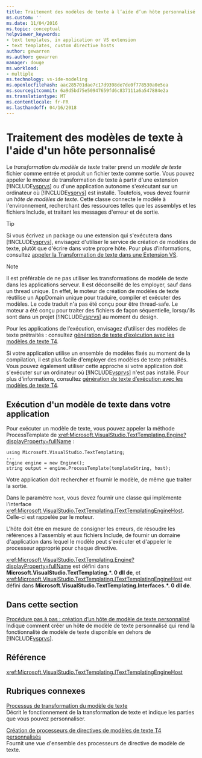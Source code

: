 ```yaml
---
title: Traitement des modèles de texte à l’aide d’un hôte personnalisé | Documents Microsoft
ms.custom: ''
ms.date: 11/04/2016
ms.topic: conceptual
helpviewer_keywords:
- text templates, in application or VS extension
- text templates, custom directive hosts
author: gewarren
ms.author: gewarren
manager: douge
ms.workload:
- multiple
ms.technology: vs-ide-modeling
ms.openlocfilehash: aac285701dae7c17d9398de7de0f778530a0e5ea
ms.sourcegitcommit: 6a9d5bd75e50947659fd6c837111a6a547884e2a
ms.translationtype: MT
ms.contentlocale: fr-FR
ms.lasthandoff: 04/16/2018
---
```

# <a name="processing-text-templates-by-using-a-custom-host"></a>Traitement des modèles de texte à l'aide d'un hôte personnalisé
Le *transformation du modèle de texte* traiter prend un *modèle de texte* fichier comme entrée et produit un fichier texte comme sortie. Vous pouvez appeler le moteur de transformation de texte à partir d'une extension [!INCLUDE[vsprvs](../code-quality/includes/vsprvs_md.md)] ou d'une application autonome s'exécutant sur un ordinateur où [!INCLUDE[vsprvs](../code-quality/includes/vsprvs_md.md)] est installé. Toutefois, vous devez fournir un *hôte de modèles de texte*. Cette classe connecte le modèle à l'environnement, recherchant des ressources telles que les assemblys et les fichiers Include, et traitant les messages d'erreur et de sortie.  
  
> [!TIP]
>  Si vous écrivez un package ou une extension qui s'exécutera dans [!INCLUDE[vsprvs](../code-quality/includes/vsprvs_md.md)], envisagez d'utiliser le service de création de modèles de texte, plutôt que d'écrire dans votre propre hôte. Pour plus d’informations, consultez [appeler la Transformation de texte dans une Extension VS](../modeling/invoking-text-transformation-in-a-vs-extension.md).  
  
> [!NOTE]
>  Il est préférable de ne pas utiliser les transformations de modèle de texte dans les applications serveur. Il est déconseillé de les employer, sauf dans un thread unique. En effet, le moteur de création de modèles de texte réutilise un AppDomain unique pour traduire, compiler et exécuter des modèles. Le code traduit n'a pas été conçu pour être thread-safe. Le moteur a été conçu pour traiter des fichiers de façon séquentielle, lorsqu'ils sont dans un projet [!INCLUDE[vsprvs](../code-quality/includes/vsprvs_md.md)] au moment du design.  
>   
>  Pour les applications de l’exécution, envisagez d’utiliser des modèles de texte prétraités : consultez [génération de texte d’exécution avec les modèles de texte T4](../modeling/run-time-text-generation-with-t4-text-templates.md).  
  
 Si votre application utilise un ensemble de modèles fixés au moment de la compilation, il est plus facile d'employer des modèles de texte prétraités. Vous pouvez également utiliser cette approche si votre application doit s'exécuter sur un ordinateur où [!INCLUDE[vsprvs](../code-quality/includes/vsprvs_md.md)] n'est pas installé. Pour plus d’informations, consultez [génération de texte d’exécution avec les modèles de texte T4](../modeling/run-time-text-generation-with-t4-text-templates.md).  
  
## <a name="executing-a-text-template-in-your-application"></a>Exécution d'un modèle de texte dans votre application  
 Pour exécuter un modèle de texte, vous pouvez appeler la méthode ProcessTemplate de <xref:Microsoft.VisualStudio.TextTemplating.Engine?displayProperty=fullName> :  
  
```  
using Microsoft.VisualStudio.TextTemplating;  
...  
Engine engine = new Engine();  
string output = engine.ProcessTemplate(templateString, host);  
```  
  
 Votre application doit rechercher et fournir le modèle, de même que traiter la sortie.  
  
 Dans le paramètre `host`, vous devez fournir une classe qui implémente l'interface <xref:Microsoft.VisualStudio.TextTemplating.ITextTemplatingEngineHost>. Celle-ci est rappelée par le moteur.  
  
 L'hôte doit être en mesure de consigner les erreurs, de résoudre les références à l'assembly et aux fichiers Include, de fournir un domaine d'application dans lequel le modèle peut s'exécuter et d'appeler le processeur approprié pour chaque directive.  
  
 <xref:Microsoft.VisualStudio.TextTemplating.Engine?displayProperty=fullName> est défini dans **Microsoft.VisualStudio.TextTemplating.\*. 0 dll de**, et <xref:Microsoft.VisualStudio.TextTemplating.ITextTemplatingEngineHost> est défini dans **Microsoft.VisualStudio.TextTemplating.Interfaces.\*. 0 dll de**.  
  
## <a name="in-this-section"></a>Dans cette section  
 [Procédure pas à pas : création d’un hôte de modèle de texte personnalisé](../modeling/walkthrough-creating-a-custom-text-template-host.md)  
 Indique comment créer un hôte de modèle de texte personnalisé qui rend la fonctionnalité de modèle de texte disponible en dehors de [!INCLUDE[vsprvs](../code-quality/includes/vsprvs_md.md)].  
  
## <a name="reference"></a>Référence  
 <xref:Microsoft.VisualStudio.TextTemplating.ITextTemplatingEngineHost>  
  
## <a name="related-sections"></a>Rubriques connexes  
 [Processus de transformation du modèle de texte](../modeling/the-text-template-transformation-process.md)  
 Décrit le fonctionnement de la transformation de texte et indique les parties que vous pouvez personnaliser.  
  
 [Création de processeurs de directives de modèles de texte T4 personnalisés](../modeling/creating-custom-t4-text-template-directive-processors.md)  
 Fournit une vue d'ensemble des processeurs de directive de modèle de texte.